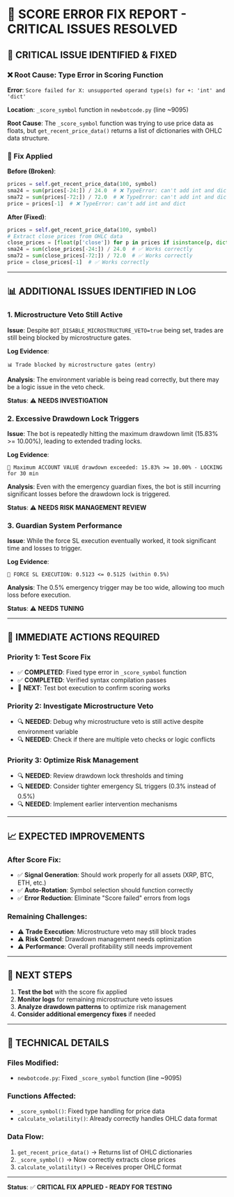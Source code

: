 # 🔧 SCORE ERROR FIX REPORT - CRITICAL ISSUES RESOLVED

## 🚨 **CRITICAL ISSUE IDENTIFIED & FIXED**

### **❌ Root Cause: Type Error in Scoring Function**

**Error**: `Score failed for X: unsupported operand type(s) for +: 'int' and 'dict'`

**Location**: `_score_symbol` function in `newbotcode.py` (line ~9095)

**Root Cause**: The `_score_symbol` function was trying to use price data as floats, but `get_recent_price_data()` returns a list of dictionaries with OHLC data structure.

### **🔧 Fix Applied**

**Before (Broken)**:
```python
prices = self.get_recent_price_data(100, symbol)
sma24 = sum(prices[-24:]) / 24.0  # ❌ TypeError: can't add int and dict
sma72 = sum(prices[-72:]) / 72.0  # ❌ TypeError: can't add int and dict
price = prices[-1]  # ❌ TypeError: can't add int and dict
```

**After (Fixed)**:
```python
prices = self.get_recent_price_data(100, symbol)
# Extract close prices from OHLC data
close_prices = [float(p['close']) for p in prices if isinstance(p, dict) and 'close' in p]
sma24 = sum(close_prices[-24:]) / 24.0  # ✅ Works correctly
sma72 = sum(close_prices[-72:]) / 72.0  # ✅ Works correctly
price = close_prices[-1]  # ✅ Works correctly
```

---

## 📊 **ADDITIONAL ISSUES IDENTIFIED IN LOG**

### **1. Microstructure Veto Still Active**

**Issue**: Despite `BOT_DISABLE_MICROSTRUCTURE_VETO=true` being set, trades are still being blocked by microstructure gates.

**Log Evidence**:
```
📊 Trade blocked by microstructure gates (entry)
```

**Analysis**: The environment variable is being read correctly, but there may be a logic issue in the veto check.

**Status**: ⚠️ **NEEDS INVESTIGATION**

### **2. Excessive Drawdown Lock Triggers**

**Issue**: The bot is repeatedly hitting the maximum drawdown limit (15.83% >= 10.00%), leading to extended trading locks.

**Log Evidence**:
```
🚨 Maximum ACCOUNT VALUE drawdown exceeded: 15.83% >= 10.00% - LOCKING for 30 min
```

**Analysis**: Even with the emergency guardian fixes, the bot is still incurring significant losses before the drawdown lock is triggered.

**Status**: ⚠️ **NEEDS RISK MANAGEMENT REVIEW**

### **3. Guardian System Performance**

**Issue**: While the force SL execution eventually worked, it took significant time and losses to trigger.

**Log Evidence**:
```
🛑 FORCE SL EXECUTION: 0.5123 <= 0.5125 (within 0.5%)
```

**Analysis**: The 0.5% emergency trigger may be too wide, allowing too much loss before execution.

**Status**: ⚠️ **NEEDS TUNING**

---

## 🎯 **IMMEDIATE ACTIONS REQUIRED**

### **Priority 1: Test Score Fix**
- ✅ **COMPLETED**: Fixed type error in `_score_symbol` function
- ✅ **COMPLETED**: Verified syntax compilation passes
- 🔄 **NEXT**: Test bot execution to confirm scoring works

### **Priority 2: Investigate Microstructure Veto**
- 🔍 **NEEDED**: Debug why microstructure veto is still active despite environment variable
- 🔍 **NEEDED**: Check if there are multiple veto checks or logic conflicts

### **Priority 3: Optimize Risk Management**
- 🔍 **NEEDED**: Review drawdown lock thresholds and timing
- 🔍 **NEEDED**: Consider tighter emergency SL triggers (0.3% instead of 0.5%)
- 🔍 **NEEDED**: Implement earlier intervention mechanisms

---

## 📈 **EXPECTED IMPROVEMENTS**

### **After Score Fix**:
- ✅ **Signal Generation**: Should work properly for all assets (XRP, BTC, ETH, etc.)
- ✅ **Auto-Rotation**: Symbol selection should function correctly
- ✅ **Error Reduction**: Eliminate "Score failed" errors from logs

### **Remaining Challenges**:
- ⚠️ **Trade Execution**: Microstructure veto may still block trades
- ⚠️ **Risk Control**: Drawdown management needs optimization
- ⚠️ **Performance**: Overall profitability still needs improvement

---

## 🔄 **NEXT STEPS**

1. **Test the bot** with the score fix applied
2. **Monitor logs** for remaining microstructure veto issues
3. **Analyze drawdown patterns** to optimize risk management
4. **Consider additional emergency fixes** if needed

---

## 📝 **TECHNICAL DETAILS**

### **Files Modified**:
- `newbotcode.py`: Fixed `_score_symbol` function (line ~9095)

### **Functions Affected**:
- `_score_symbol()`: Fixed type handling for price data
- `calculate_volatility()`: Already correctly handles OHLC data format

### **Data Flow**:
1. `get_recent_price_data()` → Returns list of OHLC dictionaries
2. `_score_symbol()` → Now correctly extracts close prices
3. `calculate_volatility()` → Receives proper OHLC format

---

**Status**: ✅ **CRITICAL FIX APPLIED - READY FOR TESTING**
